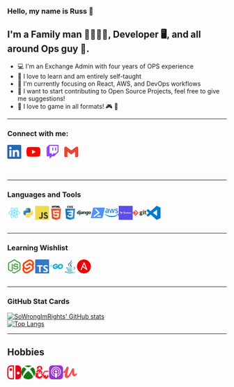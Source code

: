 ### Hello, my name is Russ :wave:

## I'm a Family man :family_man_woman_girl_boy:, Developer :desktop_computer:, and all around Ops guy :exploding_head:.
- :computer: I'm an Exchange Admin with four years of OPS experience
- :open_book: I love to learn and am entirely self-taught
- :scroll: I'm currently focusing on React, AWS, and DevOps workflows
- :call_me_hand: I want to start contributing to Open Source Projects, feel free to give me suggestions!
- :game_die: I love to game in all formats! :video_game: :pencil:

---

### Connect with me:

<p>
<a href="https://www.linkedin.com/in/russ-carroll-20a53719a"><img alt="LinkedIn" height="32" width="32" src="img/linkedin.svg"></a>&nbsp;&nbsp;
<a href=""><img alt="YouTube" height="32" width="32" src="img/youtube.svg"></a>&nbsp;&nbsp;
<a href=""><img alt="Twitch" height="32" width="32" src="img/twitch.svg"></a>&nbsp;&nbsp;
<a href="mailto:info@rcarroll.dev"><img alt="email" height="32" width="32" src="img/gmail.svg"></a>&nbsp;&nbsp;
</p>

<br />

---

### Languages and Tools

<p>
<img align="left" alt="react" width="32px" src="https://raw.githubusercontent.com/github/explore/80688e429a7d4ef2fca1e82350fe8e3517d3494d/topics/react/react.png?sanitize=true">&nbsp;&nbsp;
<img align="left" alt="python" width="32px" src="https://raw.githubusercontent.com/github/explore/80688e429a7d4ef2fca1e82350fe8e3517d3494d/topics/python/python.png?sanitize=true">&nbsp;&nbsp;
<img align="left" alt="javascript" width="32px" src="https://raw.githubusercontent.com/github/explore/80688e429a7d4ef2fca1e82350fe8e3517d3494d/topics/javascript/javascript.png?sanitize=true">&nbsp;&nbsp;
<img align="left" alt="html" width="32px" src="https://raw.githubusercontent.com/github/explore/80688e429a7d4ef2fca1e82350fe8e3517d3494d/topics/html/html.png?sanitize=true">&nbsp;&nbsp;
<img align="left" alt="css" width="32px" src="https://raw.githubusercontent.com/github/explore/80688e429a7d4ef2fca1e82350fe8e3517d3494d/topics/css/css.png?sanitize=true">&nbsp;&nbsp;
<img align="left" alt="django" width="32px" src="https://raw.githubusercontent.com/github/explore/80688e429a7d4ef2fca1e82350fe8e3517d3494d/topics/django/django.png?sanitize=true">&nbsp;&nbsp;
<img align="left" alt="visual studio code" width="32px" src="img/powershell.svg">&nbsp;&nbsp;
<img align="left" alt="aws" width="32px" src="img/amazonaws.svg">&nbsp;&nbsp;
<img align="left" alt="terraform" width="32px" src="https://raw.githubusercontent.com/github/explore/80688e429a7d4ef2fca1e82350fe8e3517d3494d/topics/terraform/terraform.png?sanitize=true">&nbsp;&nbsp;
<img align="left" alt="git" width="32px" src="https://raw.githubusercontent.com/github/explore/80688e429a7d4ef2fca1e82350fe8e3517d3494d/topics/git/git.png?sanitize=true">&nbsp;&nbsp;
<img align="left" alt="visual studio code" width="32px" src="img/visualstudiocode.svg">&nbsp;&nbsp;
</p>
<br />

---

### Learning Wishlist

<img align="left" alt="svelte" width="32px" src="img/nodedotjs.svg">&nbsp;&nbsp;
<img align="left" alt="svelte" width="32px" src="img/svelte.svg">&nbsp;&nbsp;
<img align="left" alt="typescript" width="32px" src="img/typescript.svg">&nbsp;&nbsp;
<img align="left" alt="golang" width="32px" src="img/go.svg">&nbsp;&nbsp;
<img align="left" alt="java" width="32px" src="img/java.svg">&nbsp;&nbsp;
<img align="left" alt="ansible" width="32px" src="img/ansible.svg">&nbsp;&nbsp;

<br />

---

### GitHub Stat Cards

[![SoWrongImRights' GitHub stats](https://github-readme-stats.vercel.app/api?username=SoWrongImRight)](https://github.com/SoWrongImRight/github-readme-stats)
<br />
[![Top Langs](https://github-readme-stats.vercel.app/api/top-langs/?username=SoWrongImRight)](https://github.com/SoWrongImRight/github-readme-stats)

---

## Hobbies

<img align="left" alt="nintendo switch" width="32px" src="img/nintendoswitch.svg">&nbsp;&nbsp;
<img align="left" alt="xbox" width="32px" src="img/xbox.svg">&nbsp;&nbsp;
<img align="left" alt="dungeons and dragons" width="32px" src="img/dungeonsanddragons.svg">&nbsp;&nbsp;
<img align="left" alt="podcasts" width="32px" src="img/applepodcasts.svg">&nbsp;&nbsp;
<img align="left" alt="udemy" width="32px" src="img/udemy.svg">&nbsp;&nbsp;